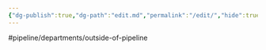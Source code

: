 ```yaml
---
{"dg-publish":true,"dg-path":"edit.md","permalink":"/edit/","hide":true}
---
```


#pipeline/departments/outside-of-pipeline
